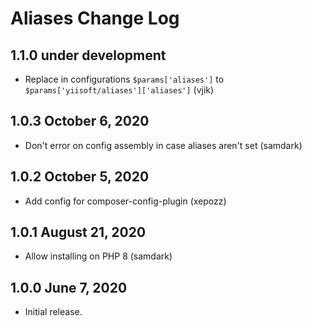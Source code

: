 # Aliases Change Log

## 1.1.0 under development

- Replace in configurations `$params['aliases']` to `$params['yiisoft/aliases']['aliases']` (vjik)

## 1.0.3 October 6, 2020

- Don't error on config assembly in case aliases aren't set (samdark)

## 1.0.2 October 5, 2020

- Add config for composer-config-plugin (xepozz)

## 1.0.1 August 21, 2020

- Allow installing on PHP 8 (samdark)

## 1.0.0 June 7, 2020

- Initial release.
